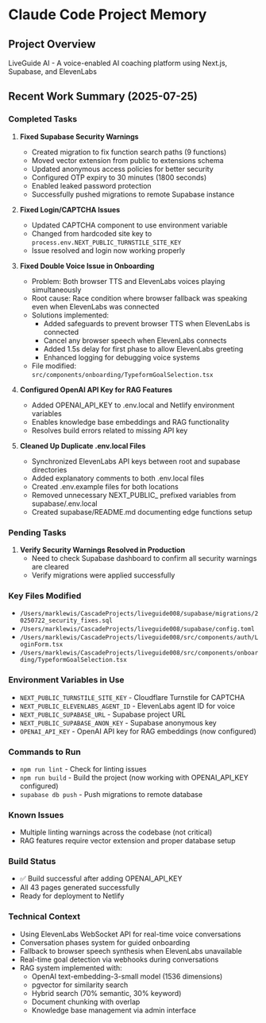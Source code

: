 # Claude Code Project Memory

## Project Overview
LiveGuide AI - A voice-enabled AI coaching platform using Next.js, Supabase, and ElevenLabs

## Recent Work Summary (2025-07-25)

### Completed Tasks

1. **Fixed Supabase Security Warnings**
   - Created migration to fix function search paths (9 functions)
   - Moved vector extension from public to extensions schema
   - Updated anonymous access policies for better security
   - Configured OTP expiry to 30 minutes (1800 seconds)
   - Enabled leaked password protection
   - Successfully pushed migrations to remote Supabase instance

2. **Fixed Login/CAPTCHA Issues**
   - Updated CAPTCHA component to use environment variable
   - Changed from hardcoded site key to `process.env.NEXT_PUBLIC_TURNSTILE_SITE_KEY`
   - Issue resolved and login now working properly

3. **Fixed Double Voice Issue in Onboarding**
   - Problem: Both browser TTS and ElevenLabs voices playing simultaneously
   - Root cause: Race condition where browser fallback was speaking even when ElevenLabs was connected
   - Solutions implemented:
     - Added safeguards to prevent browser TTS when ElevenLabs is connected
     - Cancel any browser speech when ElevenLabs connects
     - Added 1.5s delay for first phase to allow ElevenLabs greeting
     - Enhanced logging for debugging voice systems
   - File modified: `src/components/onboarding/TypeformGoalSelection.tsx`

4. **Configured OpenAI API Key for RAG Features**
   - Added OPENAI_API_KEY to .env.local and Netlify environment variables
   - Enables knowledge base embeddings and RAG functionality
   - Resolves build errors related to missing API key

5. **Cleaned Up Duplicate .env.local Files**
   - Synchronized ElevenLabs API keys between root and supabase directories
   - Added explanatory comments to both .env.local files
   - Created .env.example files for both locations
   - Removed unnecessary NEXT_PUBLIC_ prefixed variables from supabase/.env.local
   - Created supabase/README.md documenting edge functions setup

### Pending Tasks

1. **Verify Security Warnings Resolved in Production**
   - Need to check Supabase dashboard to confirm all security warnings are cleared
   - Verify migrations were applied successfully

### Key Files Modified
- `/Users/marklewis/CascadeProjects/liveguide008/supabase/migrations/20250722_security_fixes.sql`
- `/Users/marklewis/CascadeProjects/liveguide008/supabase/config.toml`
- `/Users/marklewis/CascadeProjects/liveguide008/src/components/auth/LoginForm.tsx`
- `/Users/marklewis/CascadeProjects/liveguide008/src/components/onboarding/TypeformGoalSelection.tsx`

### Environment Variables in Use
- `NEXT_PUBLIC_TURNSTILE_SITE_KEY` - Cloudflare Turnstile for CAPTCHA
- `NEXT_PUBLIC_ELEVENLABS_AGENT_ID` - ElevenLabs agent ID for voice
- `NEXT_PUBLIC_SUPABASE_URL` - Supabase project URL
- `NEXT_PUBLIC_SUPABASE_ANON_KEY` - Supabase anonymous key
- `OPENAI_API_KEY` - OpenAI API key for RAG embeddings (now configured)

### Commands to Run
- `npm run lint` - Check for linting issues
- `npm run build` - Build the project (now working with OPENAI_API_KEY configured)
- `supabase db push` - Push migrations to remote database

### Known Issues
- Multiple linting warnings across the codebase (not critical)
- RAG features require vector extension and proper database setup

### Build Status
- ✅ Build successful after adding OPENAI_API_KEY
- All 43 pages generated successfully
- Ready for deployment to Netlify

### Technical Context
- Using ElevenLabs WebSocket API for real-time voice conversations
- Conversation phases system for guided onboarding
- Fallback to browser speech synthesis when ElevenLabs unavailable
- Real-time goal detection via webhooks during conversations
- RAG system implemented with:
  - OpenAI text-embedding-3-small model (1536 dimensions)
  - pgvector for similarity search
  - Hybrid search (70% semantic, 30% keyword)
  - Document chunking with overlap
  - Knowledge base management via admin interface